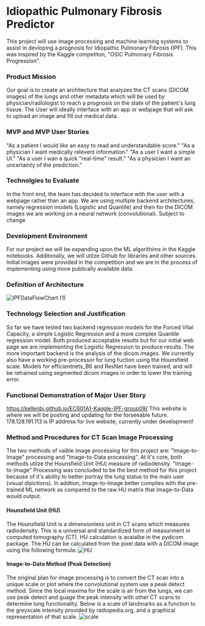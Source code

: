 # Idiopathic Pulmonary Fibrosis Predictor
This project will use image processing and machine learning systems to assist in devloping a prognosis for Idiopathic Pulmonary Fibrosis (IPF). This was inspired by the Kaggle competiton, "OSIC Pulmonary Fibrosis Progression".
### Product Mission
Our goal is to create an architecture that analyzes the CT scans (DICOM images) of the lungs and other metadata which will be used by physician/radiologist to reach a prognosis on the state of the patient's lung tissue.
The User will ideally interface with an app or webpage that will ask to upload an image and fill out medical data. 
### MVP and MVP User Stories 
"As a patient I would like an easy to read and understandable score."
"As a physician I want medically relevent information."
"As a user I want a simple UI."
"As a user I wan a quick "real-time" result."
"As a physician I want an uncertainty of the prediction."
### Technolgies to Evaluate
In the front end, the team has decided to interface with the user with a webpage rather than an app. We are using multiple backend architectures, namely regression models (Logistic and Quantile) and then for the DICOM images we are working on a neural network (convolutional). Subject to change
### Development Environment 
For our project we will be expanding upon the ML algorithims in the Kaggle notebooks. Additonally, we will utilze Github for libraries and other sources. Initial images were provided in the competition and we are in the process of implementing using more publically available data. 
### Definition of Architecture
![IPFDataFlowChart (1)](https://user-images.githubusercontent.com/67568998/96325132-5ad04400-0ff3-11eb-910b-20db1e503233.png)

### Technology Selection and Justification
So far we have tested two backend regression models for the Forced Vital Capacity, a simple Logistic Regression and a more complex Quantile regression model. Both produced acceptable results but for our initial web page we are implementing the Logistic Regression to produce results.
The more important backend is the analysis of the dicom images. We currently also have a working pre-processor for lung fuction using the Hounsfield scale. Models for efficientnets_B6 and ResNet have been trained, and will be retrained using segmented dicom images in order to lower the training error. 
### Functional Demonstration of Major User Story
https://kellenbj.github.io/EC601A1-Kaggle-IPF-group09/
This website is where we will be posting and updating for the forseeable future. 
178.128.191.113 is IP address for live website, currently under development!

### Method and Procedures for CT Scan Image Processing 
The two methods of vaible image processing for this project are: "Image-to-Image" processing and "Image-to-Data processing". At it's core, both methods utilze the Hounsfield Unit (HU) measure of radiodensity. "Image-to-Image" Processing was concluded to be the best method for this project because of it's ability to better portray the lung status to the main user (visual dipictions). In addtion, Image-to-Image better complies with the pre-trained ML network as compared to the raw HU matrix that Image-to-Data would output.

#### Hounsfield Unit (HU)
The Hounsfield Unit is a dimensionless unit in CT scans which measures radiodensity. This is a universal and standardized form of measurment in computed tomography (CT). HU calculation is avaialbe in the pydicom package. The HU can be calculated from the pixel data with a DICOM image using the following formula:
![HU](https://user-images.githubusercontent.com/67568998/100667177-26f17980-3328-11eb-86e4-9c175b9cc5ec.JPG)

#### Image-to-Data Method (Peak Detection) 
The original plan for image processing is to convert the CT scan into a unique scale or plot where the convolutional system use a peak detect method. Since the local maxima for the scale is air from the lungs, we can use peak detect and guage the peak intensity with other CT scans to determine lung functionality. Below is a scale of landmarks as a function to the greyscale intensity provided by radiopedia.org, and a graphical representation of that scale. 
![scale](https://user-images.githubusercontent.com/67568998/100674549-4f32a580-3333-11eb-99b1-ce0b8beb44c4.JPG)
